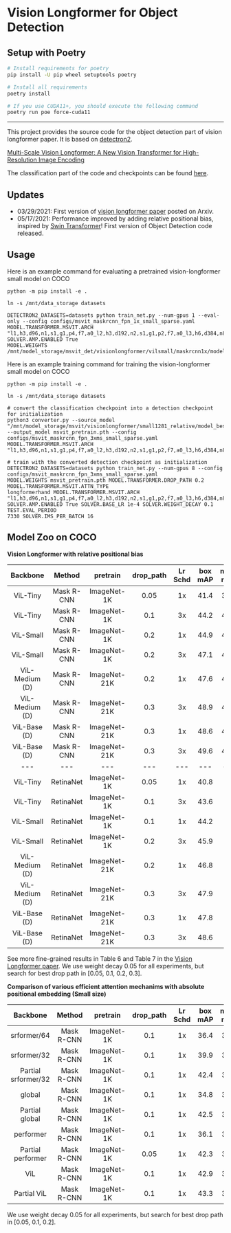 # Vision Longformer for Object Detection 

## Setup with Poetry

```sh
# Install requirements for poetry
pip install -U pip wheel setuptools poetry

# Install all requirements
poetry install

# If you use CUDA11+, you should execute the following command
poetry run poe force-cuda11
```

---

This project provides the source code for the object detection part of vision longformer paper. It is based on [detectron2](https://github.com/facebookresearch/detectron2).

[Multi-Scale Vision Longformer: A New Vision Transformer for High-Resolution Image Encoding](https://arxiv.org/abs/2103.15358)

The classification part of the code and checkpoints can be found [here](https://github.com/microsoft/vision-longformer). 

## Updates
- 03/29/2021: First version of [vision longformer paper](https://arxiv.org/abs/2103.15358) posted on Arxiv.  <br/>
- 05/17/2021: Performance improved by adding relative positional bias, inspired by [Swin Transformer](https://github.com/microsoft/Swin-Transformer)! First version of Object Detection code released. 


## Usage
Here is an example command for evaluating a pretrained vision-longformer small model on COCO
```
python -m pip install -e .

ln -s /mnt/data_storage datasets

DETECTRON2_DATASETS=datasets python train_net.py --num-gpus 1 --eval-only --config configs/msvit_maskrcnn_fpn_1x_small_sparse.yaml 
MODEL.TRANSFORMER.MSVIT.ARCH "l1,h3,d96,n1,s1,g1,p4,f7,a0_l2,h3,d192,n2,s1,g1,p2,f7,a0_l3,h6,d384,n8,s1,g1,p2,f7,a0_l4,h12,d768,n1,s1,g0,p2,f7,a0" 
SOLVER.AMP.ENABLED True 
MODEL.WEIGHTS /mnt/model_storage/msvit_det/visionlongformer/vilsmall/maskrcnn1x/model_final.pth
```


Here is an example training command for training the vision-longformer small model on COCO
```
python -m pip install -e .

ln -s /mnt/data_storage datasets

# convert the classification checkpoint into a detection checkpoint for initialization
python3 converter.py --source_model "/mnt/model_storage/msvit/visionlongformer/small1281_relative/model_best.pth"
--output_model msvit_pretrain.pth --config configs/msvit_maskrcnn_fpn_3xms_small_sparse.yaml
MODEL.TRANSFORMER.MSVIT.ARCH "l1,h3,d96,n1,s1,g1,p4,f7,a0_l2,h3,d192,n2,s1,g1,p2,f7,a0_l3,h6,d384,n8,s1,g1,p2,f7,a0_l4,h12,d768,n1,s1,g0,p2,f7,a0"

# train with the converted detection checkpoint as initialization
DETECTRON2_DATASETS=datasets python train_net.py --num-gpus 8 --config configs/msvit_maskrcnn_fpn_3xms_small_sparse.yaml
MODEL.WEIGHTS msvit_pretrain.pth MODEL.TRANSFORMER.DROP_PATH 0.2 MODEL.TRANSFORMER.MSVIT.ATTN_TYPE
longformerhand MODEL.TRANSFORMER.MSVIT.ARCH "l1,h3,d96,n1,s1,g1,p4,f7,a0_l2,h3,d192,n2,s1,g1,p2,f7,a0_l3,h6,d384,n8,s1,g1,p2,f7,a0_l4,h12,d768,n1,s1,g0,p2,f7,a0"
SOLVER.AMP.ENABLED True SOLVER.BASE_LR 1e-4 SOLVER.WEIGHT_DECAY 0.1 TEST.EVAL_PERIOD
7330 SOLVER.IMS_PER_BATCH 16
```

## Model Zoo on COCO

**Vision Longformer with relative positional bias**

| Backbone | Method | pretrain | drop_path | Lr Schd | box mAP | mask mAP | #params | FLOPs | checkpoints | log | 
| :---: | :---: | :---: | :---: | :---: | :---: | :---: | :---: | :---: | :---: | :---: |
| ViL-Tiny | Mask R-CNN | ImageNet-1K | 0.05 | 1x | 41.4 | 38.1 | 26.9M | 145.6G | [ckpt](https://penzhanwu2.blob.core.windows.net/imagenet/msvit_det/visionlongformer/viltiny/maskrcnn1x/model_final.pth) [config](configs/msvit_maskrcnn_fpn_1x_tiny_sparse.yaml) | [log](https://penzhanwu2.blob.core.windows.net/imagenet/msvit_det/visionlongformer/viltiny/maskrcnn1x/stdout.txt) |
| ViL-Tiny | Mask R-CNN | ImageNet-1K | 0.1 | 3x | 44.2 | 40.6 | 26.9M | 145.6G | [ckpt](https://penzhanwu2.blob.core.windows.net/imagenet/msvit_det/visionlongformer/viltiny/maskrcnn3x/model_final.pth) [config](configs/msvit_maskrcnn_fpn_3xms_tiny_sparse.yaml) | [log](https://penzhanwu2.blob.core.windows.net/imagenet/msvit_det/visionlongformer/viltiny/maskrcnn3x/stdout.txt) |
| ViL-Small | Mask R-CNN | ImageNet-1K | 0.2 | 1x | 44.9 | 41.1 | 45.0M | 218.3G | [ckpt](https://penzhanwu2.blob.core.windows.net/imagenet/msvit_det/visionlongformer/vilsmall/maskrcnn1x/model_final.pth) [config](configs/msvit_maskrcnn_fpn_1x_small_sparse.yaml) | [log](https://penzhanwu2.blob.core.windows.net/imagenet/msvit_det/visionlongformer/vilsmall/maskrcnn1x/stdout.txt) |
| ViL-Small | Mask R-CNN | ImageNet-1K | 0.2 | 3x | 47.1 | 42.7 | 45.0M | 218.3G | [ckpt](https://penzhanwu2.blob.core.windows.net/imagenet/msvit_det/visionlongformer/vilsmall/maskrcnn3x/model_final.pth) [config](configs/msvit_maskrcnn_fpn_3xms_small_sparse.yaml) | [log](https://penzhanwu2.blob.core.windows.net/imagenet/msvit_det/visionlongformer/vilsmall/maskrcnn3x/stdout.txt) |
| ViL-Medium (D) | Mask R-CNN | ImageNet-21K | 0.2 | 1x | 47.6 | 43.0 | 60.1M | 293.8G | [ckpt](https://penzhanwu2.blob.core.windows.net/imagenet/msvit_det/visionlongformer/vilmedium/maskrcnn1x/model_final.pth) [config](configs/msvit_maskrcnn_fpn_1x_medium_sparse.yaml) | [log](https://penzhanwu2.blob.core.windows.net/imagenet/msvit_det/visionlongformer/vilmedium/maskrcnn1x/stdout.txt) |
| ViL-Medium (D) | Mask R-CNN | ImageNet-21K | 0.3 | 3x | 48.9 | 44.2 | 60.1M | 293.8G | [ckpt](https://penzhanwu2.blob.core.windows.net/imagenet/msvit_det/visionlongformer/vilmedium/maskrcnn3x/model_final.pth) [config](configs/msvit_maskrcnn_fpn_3xms_medium_sparse.yaml) | [log](https://penzhanwu2.blob.core.windows.net/imagenet/msvit_det/visionlongformer/vilmedium/maskrcnn3x/stdout.txt) |
| ViL-Base (D) | Mask R-CNN | ImageNet-21K | 0.3 | 1x | 48.6 | 43.6 | 76.1M | 384.4G | [ckpt](https://penzhanwu2.blob.core.windows.net/imagenet/msvit_det/visionlongformer/vilbase/maskrcnn1x/model_final.pth) [config](configs/msvit_maskrcnn_fpn_1x_large_sparse.yaml) | [log](https://penzhanwu2.blob.core.windows.net/imagenet/msvit_det/visionlongformer/vilbase/maskrcnn1x/stdout.txt) |
| ViL-Base (D) | Mask R-CNN | ImageNet-21K | 0.3 | 3x | 49.6 | 44.5 | 76.1M | 384.4G | [ckpt](https://penzhanwu2.blob.core.windows.net/imagenet/msvit_det/visionlongformer/vilbase/maskrcnn3x/model_final.pth) [config](configs/msvit_maskrcnn_fpn_3xms_large_sparse.yaml) | [log](https://penzhanwu2.blob.core.windows.net/imagenet/msvit_det/visionlongformer/vilbase/maskrcnn3x/stdout.txt) |
| --- | --- | --- | --- | --- | --- | --- | --- | --- |
| ViL-Tiny | RetinaNet | ImageNet-1K | 0.05 | 1x | 40.8 | -- | 16.64M | 182.7G | [ckpt](https://penzhanwu2.blob.core.windows.net/imagenet/msvit_det/visionlongformer/viltiny/retinanet1x/model_final.pth) [config](configs/msvit_retina_fpn_1x.yaml) | [log](https://penzhanwu2.blob.core.windows.net/imagenet/msvit_det/visionlongformer/viltiny/retinanet1x/stdout.txt) |
| ViL-Tiny | RetinaNet | ImageNet-1K | 0.1 | 3x | 43.6 | -- | 16.64M | 182.7G | [ckpt](https://penzhanwu2.blob.core.windows.net/imagenet/msvit_det/visionlongformer/viltiny/retinanet3x/model_final.pth) [config](configs/msvit_retina_fpn_3x_ms.yaml) | [log](https://penzhanwu2.blob.core.windows.net/imagenet/msvit_det/visionlongformer/viltiny/retinanet3x/stdout.txt) |
| ViL-Small | RetinaNet | ImageNet-1K | 0.1 | 1x | 44.2 | -- | 35.68M | 254.8G | [ckpt](https://penzhanwu2.blob.core.windows.net/imagenet/msvit_det/visionlongformer/vilsmall/retinanet1x/model_final.pth) [config](configs/msvit_retina_fpn_1x.yaml) | [log](https://penzhanwu2.blob.core.windows.net/imagenet/msvit_det/visionlongformer/vilsmall/retinanet1x/stdout.txt) |
| ViL-Small | RetinaNet | ImageNet-1K | 0.2 | 3x | 45.9 | -- | 35.68M | 254.8G | [ckpt](https://penzhanwu2.blob.core.windows.net/imagenet/msvit_det/visionlongformer/vilsmall/retinanet3x/model_final.pth) [config](configs/msvit_retina_fpn_3x_ms.yaml) | [log](https://penzhanwu2.blob.core.windows.net/imagenet/msvit_det/visionlongformer/vilsmall/retinanet3x/stdout.txt) |
| ViL-Medium (D) | RetinaNet | ImageNet-21K | 0.2 | 1x | 46.8 | -- | 50.77M | 330.4G | [ckpt](https://penzhanwu2.blob.core.windows.net/imagenet/msvit_det/visionlongformer/vilmedium/retinanet1x/model_final.pth) [config](configs/msvit_retina_fpn_1x.yaml) | [log](https://penzhanwu2.blob.core.windows.net/imagenet/msvit_det/visionlongformer/vilmedium/retinanet1x/stdout.txt) |
| ViL-Medium (D) | RetinaNet | ImageNet-21K | 0.3 | 3x | 47.9 | -- | 50.77M | 330.4G | [ckpt](https://penzhanwu2.blob.core.windows.net/imagenet/msvit_det/visionlongformer/vilmedium/retinanet3x/model_final.pth) [config](configs/msvit_retina_fpn_3x_ms.yaml) | [log](https://penzhanwu2.blob.core.windows.net/imagenet/msvit_det/visionlongformer/vilmedium/retinanet3x/stdout.txt) |
| ViL-Base (D) | RetinaNet | ImageNet-21K | 0.3 | 1x | 47.8 | -- | 66.74M | 420.9G | [ckpt](https://penzhanwu2.blob.core.windows.net/imagenet/msvit_det/visionlongformer/vilbase/retinanet1x/model_final.pth) [config](configs/msvit_retina_fpn_1x.yaml) | [log](https://penzhanwu2.blob.core.windows.net/imagenet/msvit_det/visionlongformer/vilbase/retinanet1x/stdout.txt) |
| ViL-Base (D) | RetinaNet | ImageNet-21K | 0.3 | 3x | 48.6 | -- | 66.74M | 420.9G | [ckpt](https://penzhanwu2.blob.core.windows.net/imagenet/msvit_det/visionlongformer/vilbase/retinanet3x/model_final.pth) [config](configs/msvit_retina_fpn_3x_ms.yaml) | [log](https://penzhanwu2.blob.core.windows.net/imagenet/msvit_det/visionlongformer/vilbase/retinanet3x/stdout.txt) |

See more fine-grained results in Table 6 and Table 7 in the [Vision Longformer paper](https://arxiv.org/abs/2103.15358). We use weight decay 0.05 for all experiments, but search for best drop path in [0.05, 0.1, 0.2, 0.3]. 

**Comparison of various efficient attention mechanims with absolute positional embedding (Small size)**

| Backbone | Method | pretrain | drop_path | Lr Schd | box mAP | mask mAP | #params | FLOPs | Memory | checkpoints | log | 
| :---: | :---: | :---: | :---: | :---:  | :---: | :---: | :---: | :---: | :---: | :---: | :---: |
| srformer/64 | Mask R-CNN | ImageNet-1K | 0.1 | 1x | 36.4 | 34.6 | 73.3M | 224.1G | 7.1G | [ckpt](https://penzhanwu2.blob.core.windows.net/imagenet/msvit_det/attn_ablation_withape/srformer64/model_final.pth) [config](configs/msvit_maskrcnn_fpn_1x_srformer32_small_sparse.yaml) | [log](https://penzhanwu2.blob.core.windows.net/imagenet/msvit_det/attn_ablation_withape/srformer64/stdout.txt) |
| srformer/32 | Mask R-CNN | ImageNet-1K | 0.1 | 1x | 39.9 | 37.3 | 51.5M | 268.3G | 13.6G | [ckpt](https://penzhanwu2.blob.core.windows.net/imagenet/msvit_det/attn_ablation_withape/srformer32/model_final.pth) [config](configs/msvit_maskrcnn_fpn_1x_srformer64_small_sparse.yaml) | [log](https://penzhanwu2.blob.core.windows.net/imagenet/msvit_det/attn_ablation_withape/srformer32/stdout.txt) |
| Partial srformer/32 | Mask R-CNN | ImageNet-1K | 0.1 | 1x | 42.4 | 39.0 | 46.8M | 352.1G | 22.6G | [ckpt](https://penzhanwu2.blob.core.windows.net/imagenet/msvit_det/attn_ablation_withape/srformerpartial/model_final.pth) [config](configs/msvit_maskrcnn_fpn_1x_srformer32_small.yaml) | [log](https://penzhanwu2.blob.core.windows.net/imagenet/msvit_det/attn_ablation_withape/srformerpartial/stdout.txt) |
| global | Mask R-CNN | ImageNet-1K | 0.1 | 1x | 34.8 | 33.4 | 45.2M | 226.4G | 7.6G | [ckpt](https://penzhanwu2.blob.core.windows.net/imagenet/msvit_det/attn_ablation_withape/global/model_final.pth) [config](configs/msvit_maskrcnn_fpn_1x_gformer_small_sparse.yaml) | [log](https://penzhanwu2.blob.core.windows.net/imagenet/msvit_det/attn_ablation_withape/global/stdout.txt) |
| Partial global | Mask R-CNN | ImageNet-1K | 0.1 | 1x | 42.5 | 39.2 | 45.1M | 326.5G | 20.1G | [ckpt](https://penzhanwu2.blob.core.windows.net/imagenet/msvit_det/attn_ablation_withape/globalpartial/model_final.pth) [config](configs/msvit_maskrcnn_fpn_1x_gformer_small.yaml) | [log](https://penzhanwu2.blob.core.windows.net/imagenet/msvit_det/attn_ablation_withape/globalpartial/stdout.txt) |
| performer | Mask R-CNN | ImageNet-1K | 0.1 | 1x | 36.1 | 34.3 | 45.0M | 251.5G | 8.4G | [ckpt](https://penzhanwu2.blob.core.windows.net/imagenet/msvit_det/attn_ablation_withape/performer/model_final.pth) [config](configs/msvit_maskrcnn_fpn_1x_performer_small_sparse.yaml) | [log](https://penzhanwu2.blob.core.windows.net/imagenet/msvit_det/attn_ablation_withape/performer/stdout.txt) |
| Partial performer | Mask R-CNN | ImageNet-1K | 0.05 | 1x | 42.3 | 39.1 | 45.0M | 343.7G | 20.0G | [ckpt](https://penzhanwu2.blob.core.windows.net/imagenet/msvit_det/attn_ablation_withape/performerpartial/model_final.pth) [config](configs/msvit_maskrcnn_fpn_1x_performer_small.yaml) | [log](https://penzhanwu2.blob.core.windows.net/imagenet/msvit_det/attn_ablation_withape/performerpartial/stdout.txt) |
| ViL | Mask R-CNN | ImageNet-1K | 0.1 | 1x | 42.9 | 39.6 | 45.0M | 218.3G | 7.4G | [ckpt](https://penzhanwu2.blob.core.windows.net/imagenet/msvit_det/attn_ablation_withape/longformer/model_final.pth) [config](configs/msvit_maskrcnn_fpn_1x_small.yaml) | [log](https://penzhanwu2.blob.core.windows.net/imagenet/msvit_det/attn_ablation_withape/longformer/stdout.txt) |
| Partial ViL | Mask R-CNN | ImageNet-1K | 0.1 | 1x | 43.3 | 39.8 | 45.0M | 326.8G | 19.5G | [ckpt](https://penzhanwu2.blob.core.windows.net/imagenet/msvit_det/attn_ablation_withape/longformerpartial/model_final.pth) [config](configs/msvit_maskrcnn_fpn_1x_small_sparse.yaml) | [log](https://penzhanwu2.blob.core.windows.net/imagenet/msvit_det/attn_ablation_withape/longformerpartial/stdout.txt) |

We use weight decay 0.05 for all experiments, but search for best drop path in [0.05, 0.1, 0.2].
